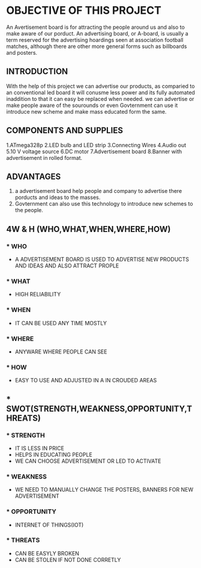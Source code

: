 # OBJECTIVE OF THIS PROJECT
An  Avertisement board is for attracting the people around us and also to make aware of our porduct. An advertising board, or A-board, is usually a term reserved for the advertising hoardings seen at association football matches, although there are other more general forms such as billboards and posters.
## INTRODUCTION
With the help of this project we can advertise our products, as comparied to an conventional led board it will conusme less power and its fully automated inaddition to that it can easy be replaced when needed. we can advertise or make people aware of the sourounds or even Govternment can use it introduce new scheme and make mass educated form the same. 
## COMPONENTS AND SUPPLIES
1.ATmega328p 
2.LED bulb and LED strip
3.Connecting Wires
4.Audio out
5.10 V voltage source
6.DC motor
7.Advertisement board
8.Banner with advertisement in rolled format.
## ADVANTAGES
1. a advertisement board help people and company to advertise there porducts and ideas to the masses.
2. Govternment can also use this technology to introduce new schemes to the people. 
## 4W & H (WHO,WHAT,WHEN,WHERE,HOW)
### * WHO
 * A ADVERTISEMENT BOARD IS USED TO ADVERTISE NEW PRODUCTS AND IDEAS AND ALSO ATTRACT PROPLE
### * WHAT
 * HIGH RELIABILITY
### * WHEN
 * IT CAN BE USED ANY TIME MOSTLY
### * WHERE
 * ANYWARE WHERE PEOPLE CAN SEE
### * HOW
 * EASY TO USE AND ADJUSTED IN A IN CROUDED AREAS
## * SWOT(STRENGTH,WEAKNESS,OPPORTUNITY,THREATS)
### * STRENGTH
 * IT IS LESS IN PRICE
 * HELPS IN EDUCATING PEOPLE
 * WE CAN CHOOSE ADVERTISEMENT OR LED TO ACTIVATE
### * WEAKNESS
 * WE NEED TO MANUALLY CHANGE THE POSTERS, BANNERS FOR NEW ADVERTISEMENT
### * OPPORTUNITY
 * INTERNET OF THINGS(IOT)
### * THREATS
 * CAN BE EASYLY BROKEN
 * CAN BE STOLEN IF NOT DONE CORRETLY
